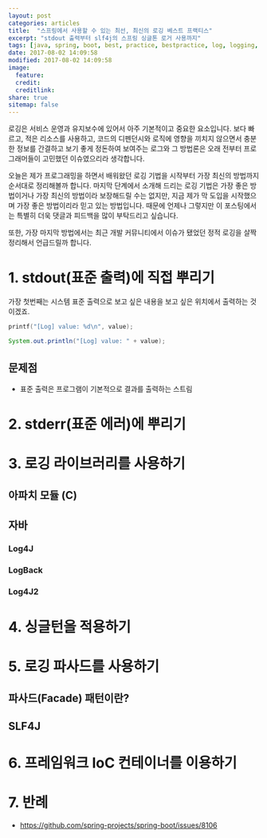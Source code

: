 ```yaml
---
layout: post
categories: articles
title:  "스프링에서 사용할 수 있는 최선, 최신의 로깅 베스트 프랙티스"
excerpt: "stdout 출력부터 slf4j의 스프링 싱글톤 로거 사용까지"
tags: [java, spring, boot, best, practice, bestpractice, log, logging, slf4j, log4j, log4j2, logback, 자바, 스프링, 베스트프랙티스, 로그, 로깅]
date: 2017-08-02 14:09:58
modified: 2017-08-02 14:09:58
image: 
  feature: 
  credit: 
  creditlink: 
share: true
sitemap: false
---
```


로깅은 서비스 운영과 유지보수에 있어서 아주 기본적이고 중요한 요소입니다. 보다 빠르고, 적은 리소스를 사용하고, 코드의 디펜던시와 로직에 영향을 끼치지 않으면서 충분한 정보를 간결하고 보기 좋게 정돈하여 보여주는 로그와 그 방법론은 오래 전부터 프로그래머들이 고민했던 이슈였으리라 생각합니다.

오늘은 제가 프로그래밍을 하면서 배워왔던 로깅 기법을 시작부터 가장 최신의 방법까지 순서대로 정리해볼까 합니다. 마지막 단계에서 소개해 드리는 로깅 기법은 가장 좋은 방법이거나 가장 최신의 방법이라 보장해드릴 수는 없지만, 지금 제가 막 도입을 시작했으며 가장 좋은 방법이리라 믿고 있는 방법입니다. 때문에 언제나 그렇지만 이 포스팅에서는 특별히 더욱 댓글과 피드백을 많이 부탁드리고 싶습니다.

또한, 가장 마지막 방법에서는 최근 개발 커뮤니티에서 이슈가 됐었던 정적 로깅을 살짝 정리해서 언급드릴까 합니다.

# 1. stdout(표준 출력)에 직접 뿌리기

가장 첫번째는 시스템 표준 출력으로 보고 싶은 내용을 보고 싶은 위치에서 출력하는 것이겠죠.

```c
printf("[Log] value: %d\n", value);
```

```java
System.out.println("[Log] value: " + value);
```

## 문제점

* 표준 출력은 프로그램이 기본적으로 결과를 출력하는 스트림


# 2. stderr(표준 에러)에 뿌리기


# 3. 로깅 라이브러리를 사용하기

## 아파치 모듈 (C)

## 자바

### Log4J

### LogBack

### Log4J2


# 4. 싱글턴을 적용하기


# 5. 로깅 파사드를 사용하기

## 파사드(Facade) 패턴이란?

## SLF4J


# 6. 프레임워크 IoC 컨테이너를 이용하기

# 7. 반례

- https://github.com/spring-projects/spring-boot/issues/8106
